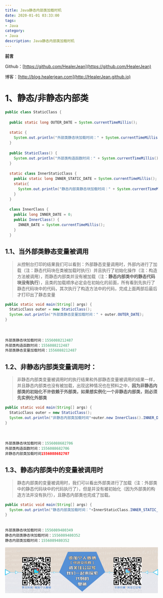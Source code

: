 ```yaml
---
title: Java静态内部类加载时机
date: 2020-01-01 03:33:00
tags: 
- Java
category: 
- Java
description: Java静态内部类加载时机
---
```




**前言**     

 Github：[https://github.com/HealerJean](https://github.com/HealerJean)         

 博客：[http://blog.healerjean.com](http://HealerJean.github.io)          



# 1、静态/非静态内部类

```java
public class StaticClass {

  public static long OUTER_DATE = System.currentTimeMillis();

  static {
    System.out.println("外部类静态块加载时间：" + System.currentTimeMillis());
  }

  public StaticClass() {
    System.out.println("外部类构造函数时间：" + System.currentTimeMillis());
  }

  static class InnerStaticClass {
    public static long INNER_STATIC_DATE = System.currentTimeMillis();
    static{
      System.out.println("静态内部类静态块加载时间：" + System.currentTimeMillis());
    }
  }

  class InnerClass {
    public long INNER_DATE = 0;
    public InnerClass() {
      INNER_DATE = System.currentTimeMillis();
    }
  }
```



## 1.1、当外部类静态变量被调用

> 从控制台打印的结果我们可以看到：外部静态变量调用时，外部内进行了加载（注：静态代码块在类被加载时执行）并且执行了初始化操作（注：构造方法被调用），而静态内部类并没有被加载（注：**静态内部类中的静态代码块没有执行**），且类的加载顺序必定会在初始化的前面，所有看到先执行了静态代码块中的代码，其次执行了构造方法中的代码，完成上面两部后最后才打印出了静态变量

```java
public static void main(String[] args) {
  StaticClass outer = new StaticClass();
  System.out.println("外部类静态变量加载时间：" + outer.OUTER_DATE);
}



外部类静态块加载时间：1556088212487
外部类构造函数时间：1556088212487
外部类静态变量加载时间：1556088212487
```



## 1.2、非静态内部类变量调用时：

> 非静态内部类变量被调用时的执行结果和外部静态变量被调用的结果一样，并且静态内部类也没有被加载，出现这种情况也在预料之中，**因为非静态内部类的初始化不许依赖于外部类，如果想实例化一个非静态内部类，则必须先实例化外部类**

```java
public static void main(String[] args) {
  StaticClass outer = new StaticClass();
  System.out.println("非静态内部类加载时间"+outer.new InnerClass().INNER_DATE);
}



外部类静态块加载时间：1556088682706
外部类构造函数时间：1556088682706
非静态内部类加载时间1556088682707
```



## 1.3、静态内部类中的变量被调用时

> 静态内部类的变量被调用时，我们可以看出外部类进行了加载（注：外部类中的静态代码块中的代码执行了），但是并没有被初始化（因为外部类的构造方法并没有执行），且静态内部类也完成了加载。

```java
public static void main(String[] args) {
  System.out.println("静态内部类加载时间："+InnerStaticClass.INNER_STATIC_DATE);
}


外部类静态块加载时间：1556089480349
静态内部类静态块加载时间：1556089480352
静态内部类加载时间：1556089480352
```











![ContactAuthor](https://raw.githubusercontent.com/HealerJean/HealerJean.github.io/master/assets/img/artical_bottom.jpg)



<!-- Gitalk 评论 start  -->

<link rel="stylesheet" href="https://unpkg.com/gitalk/dist/gitalk.css">

<script src="https://unpkg.com/gitalk@latest/dist/gitalk.min.js"></script> 
<div id="gitalk-container"></div>    
 <script type="text/javascript">
    var gitalk = new Gitalk({
		clientID: `1d164cd85549874d0e3a`,
		clientSecret: `527c3d223d1e6608953e835b547061037d140355`,
		repo: `HealerJean.github.io`,
		owner: 'HealerJean',
		admin: ['HealerJean'],
		id: '9WV6lIGvkCMXYBEq',
    });
    gitalk.render('gitalk-container');
</script> 



<!-- Gitalk end -->



